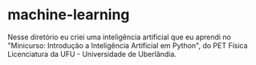 # machine-learning
Nesse diretório eu criei uma inteligência artificial que eu aprendi no "Minicurso: Introdução a Inteligência Artificial em Python", do PET Física Licenciatura da UFU - Universidade de Uberlândia.
